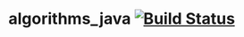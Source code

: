 # algorithms_java [![Build Status](https://travis-ci.com/lamtev/algorithms_java.svg?token=9FvGK5w3cEBFPgDbu729&branch=master)](https://travis-ci.com/lamtev/algorithms_java)
